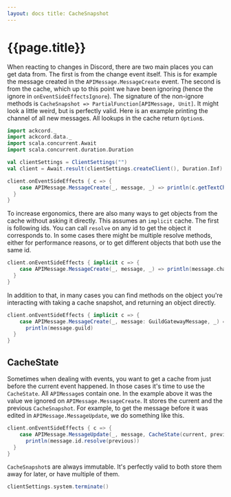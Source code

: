 ```yaml
---
layout: docs title: CacheSnapshot
---
```


# {{page.title}}

When reacting to changes in Discord, there are two main places you can get data from. The first is from the change event
itself. This is for example the message created in the `APIMessage.MessageCreate` event. The second is from the cache,
which up to this point we have been ignoring
(hence the ignore in `onEventSideEffectsIgnore`). The signature of the non-ignore methods
is `CacheSnapshot => PartialFunction[APIMessage, Unit]`. It might look a little weird, but is perfectly valid. Here is
an example printing the channel of all new messages. All lookups in the cache return `Option`s.

```scala mdoc:invisible
import ackcord._
import ackcord.data._
import scala.concurrent.Await
import scala.concurrent.duration.Duration

val clientSettings = ClientSettings("")
val client = Await.result(clientSettings.createClient(), Duration.Inf)
```

```scala mdoc:silent
client.onEventSideEffects { c => {
    case APIMessage.MessageCreate(_, message, _) => println(c.getTextChannel(message.channelId))
  }
}
```

To increase ergonomics, there are also many ways to get objects from the cache without asking it directly. This assumes
an `implicit` cache. The first is following ids. You can call `resolve` on any id to get the object it corresponds to.
In some cases there might be multiple resolve methods, either for performance reasons, or to get different objects that
both use the same id.

```scala mdoc:silent
client.onEventSideEffects { implicit c => {
    case APIMessage.MessageCreate(_, message, _) => println(message.channelId.resolve)
  }
}
```

In addition to that, in many cases you can find methods on the object you're interacting with taking a cache snapshot,
and returning an object directly.

```scala mdoc:silent
client.onEventSideEffects { implicit c => {
    case APIMessage.MessageCreate(_, message: GuildGatewayMessage, _) => 
      println(message.guild)
  }
}
```

## CacheState

Sometimes when dealing with events, you want to get a cache from just before the current event happened. In those cases
it's time to use the `CacheState`. All `APIMessage`s contain one. In the example above it was the value we ignored
on `APIMessage.MessageCreate`. It stores the current and the previous `CacheSnapshot`. For example, to get the message
before it was edited in `APIMessage.MessageUpdate`, we do something like this.

```scala mdoc:silent
client.onEventSideEffects { c => {
    case APIMessage.MessageUpdate(_, message, CacheState(current, previous)) => 
      println(message.id.resolve(previous))
  }
}
```

`CacheSnapshot`s are always immutable. It's perfectly valid to both store them away for later, or have multiple of them.

```scala mdoc:invisible
clientSettings.system.terminate()
```
